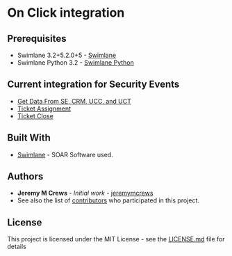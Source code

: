# On Click integration

## Prerequisites

* Swimlane 3.2+5.2.0+5 - [Swimlane](http://www.swimlane.com)
* Swimlane Python 3.2 - [Swimlane Python](https://swimlane-python-driver.readthedocs.io/en/stable/)

## Current integration for Security Events
* [Get Data From SE, CRM, UCC, and UCT](https://github.com/PhoenixNAP-SecuritySrvs/Swimlane-3.2-Intgrations/tree/master/Security%20Events/On%20Save/Get%20Data%20From%20SE%2C%20CRM%2C%20UCC%2C%20and%20UCT)
* [Ticket Assignment](https://github.com/PhoenixNAP-SecuritySrvs/Swimlane-3.2-Intgrations/tree/master/Security%20Events/On%20Save/Ticket%20Assignment)
* [Ticket Close](https://github.com/PhoenixNAP-SecuritySrvs/Swimlane-3.2-Intgrations/tree/master/Security%20Events/On%20Save/Ticket%20Close)

## Built With

* [Swimlane](http://www.swimlane.com) - SOAR Software used.

## Authors

* **Jeremy M Crews** - *Initial work* - [jeremymcrews](https://github.com/jeremymcrews)
* See also the list of [contributors](https://github.com/PhoenixNAP-SecuritySrvs/Swimlane-3.2-Applications/contributors) who participated in this project.

## License

This project is licensed under the MIT License - see the [LICENSE.md](LICENSE.md) file for details